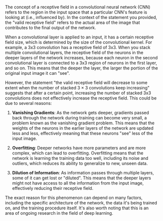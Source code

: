 The concept of a receptive field in a convolutional neural network (CNN) refers to the region in the input space that a particular CNN's feature is looking at (i.e., influenced by). In the context of the statement you provided, the "valid receptive field" refers to the actual area of the image that contributes to the final output of the network.

When a convolutional layer is applied to an input, it has a certain receptive field size, which is determined by the size of the convolutional kernel. For example, a 3x3 convolution has a receptive field of 3x3. When you stack multiple convolutional layers, the receptive field of the neurons in the deeper layers of the network increases, because each neuron in the second convolutional layer is connected to a 3x3 region of neurons in the first layer, and so on. This means that the deeper the layer, the larger the portion of the original input image it can "see".

However, the statement "the valid receptive field will decrease to some extent when the number of stacked 3 × 3 convolutions keep increasing" suggests that after a certain point, increasing the number of stacked 3x3 convolutions does not effectively increase the receptive field. This could be due to several reasons:

1. **Vanishing Gradients**: As the network gets deeper, gradients passed back through the network during training can become very small, a problem known as the vanishing gradient problem. This means that the weights of the neurons in the earlier layers of the network are updated less and less, effectively meaning that these neurons "see" less of the input image.

2. **Overfitting**: Deeper networks have more parameters and are more complex, which can lead to overfitting. Overfitting means that the network is learning the training data too well, including its noise and outliers, which reduces its ability to generalize to new, unseen data.

3. **Dilution of Information**: As information passes through multiple layers, some of it can get lost or "diluted". This means that the deeper layers might not have access to all the information from the input image, effectively reducing their receptive field.

The exact reason for this phenomenon can depend on many factors, including the specific architecture of the network, the data it's being trained on, and the training procedure itself. It's also worth noting that this is an area of ongoing research in the field of deep learning.